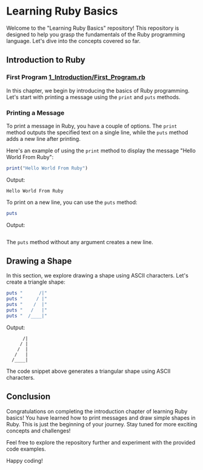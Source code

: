 # Learning Ruby Basics

Welcome to the "Learning Ruby Basics" repository! This repository is designed to help you grasp the fundamentals of the Ruby programming language. Let's dive into the concepts covered so far.

## Introduction to Ruby

### First Program [1_Introduction/First_Program.rb](1_Introduction/First_Program.rb)

In this chapter, we begin by introducing the basics of Ruby programming. Let's start with printing a message using the `print` and `puts` methods.

### Printing a Message

To print a message in Ruby, you have a couple of options. The `print` method outputs the specified text on a single line, while the `puts` method adds a new line after printing.

Here's an example of using the `print` method to display the message "Hello World From Ruby":

```ruby
print("Hello World From Ruby")
```

Output:

```
Hello World From Ruby
```

To print on a new line, you can use the `puts` method:

```ruby
puts
```

Output:

```

```

The `puts` method without any argument creates a new line.

## Drawing a Shape

In this section, we explore drawing a shape using ASCII characters. Let's create a triangle shape:

```ruby
puts "      /|"
puts "     / |"
puts "    /  |"
puts "   /   |"
puts "  /____|"
```

Output:

```
      /|
     / |
    /  |
   /   |
  /____|
```

The code snippet above generates a triangular shape using ASCII characters.

## Conclusion

Congratulations on completing the introduction chapter of learning Ruby basics! You have learned how to print messages and draw simple shapes in Ruby. This is just the beginning of your journey. Stay tuned for more exciting concepts and challenges!

Feel free to explore the repository further and experiment with the provided code examples.

Happy coding!
